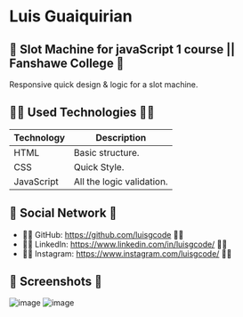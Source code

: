 # Luis Guaiquirian

## 📜 Slot Machine for javaScript 1 course || Fanshawe College 📜

Responsive quick design & logic for a slot machine.

## 👨‍💻 Used Technologies 👨‍💻

| Technology | Description                                                                          |
| ---------- | ------------------------------------------------------------------------------------ |
| HTML       | Basic structure.                                                                     |
| CSS        | Quick Style.                                                                         |
| JavaScript | All the logic validation.                                                            |

## 🤗 Social Network 🤗

- 🧑‍💻 GitHub: https://github.com/luisgcode 🧑‍💻
- 🧑‍💻 LinkedIn: https://www.linkedin.com/in/luisgcode/ 🧑‍💻
- 🧑‍💻 Instagram: https://www.instagram.com/luisgcode/ 🧑‍💻

## 📜 Screenshots 📜
![image](https://github.com/luisgcode/slotMachineJSCollegeTerm1/assets/72318958/a2848c41-d8f9-4508-8d25-92c00d6447d3)
![image](https://github.com/luisgcode/slotMachineJSCollegeTerm1/assets/72318958/f505523a-76b7-4cca-ab37-e20ebe6ba476)
